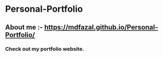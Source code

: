# Personal-Portfolio
## About me :- https://mdfazal.github.io/Personal-Portfolio/
### Check out my portfolio website.
